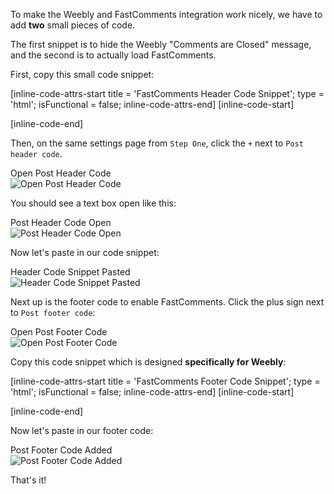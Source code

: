 To make the Weebly and FastComments integration work nicely, we have to add **two** small pieces of code.

The first snippet is to hide the Weebly "Comments are Closed" message, and the second is to actually load FastComments.

First, copy this small code snippet:

[inline-code-attrs-start title = 'FastComments Header Code Snippet'; type = 'html'; isFunctional = false; inline-code-attrs-end]
[inline-code-start]
<style>
    #commentArea:not(.loaded) {
        display: none;
    }
</style>
[inline-code-end]

Then, on the same settings page from `Step One`, click the `+` next to `Post header code`.

<div class="screenshot white-bg">
    <div class="title">Open Post Header Code</div>
    <img class="screenshot-image" src="/images/installation-guides/weebly-step-2-1-open-post-header-code.png" alt="Open Post Header Code" />
</div>

You should see a text box open like this:

<div class="screenshot white-bg">
    <div class="title">Post Header Code Open</div>
    <img class="screenshot-image" src="/images/installation-guides/weebly-step-2-2-post-header-code-open.png" alt="Post Header Code Open" />
</div>

Now let's paste in our code snippet:

<div class="screenshot white-bg">
    <div class="title">Header Code Snippet Pasted</div>
    <img class="screenshot-image" src="/images/installation-guides/weebly-step-2-3-post-header-code-added.png" alt="Header Code Snippet Pasted" />
</div>

Next up is the footer code to enable FastComments. Click the plus sign next to `Post footer code`:

<div class="screenshot white-bg">
    <div class="title">Open Post Footer Code</div>
    <img class="screenshot-image" src="/images/installation-guides/weebly-step-2-4-open-post-footer-code.png" alt="Open Post Footer Code" />
</div>

Copy this code snippet which is designed **specifically for Weebly**:

[inline-code-attrs-start title = 'FastComments Footer Code Snippet'; type = 'html'; isFunctional = false; inline-code-attrs-end]
[inline-code-start]
<script src="https://cdn.fastcomments.com/js/embed-v2.min.js"></script>
<div id="fastcomments-widget"></div>
<script>
    (function () {
        let loaded = false;
        let interval = null;
        function attemptLoad() {
            if (loaded) {
                clearInterval(interval);
                return;
            }
            const commentArea = document.getElementById('commentArea');
            if (!commentArea) {
                return;
            }
            commentArea.innerHTML = '';
            commentArea.classList.add('loaded');
            FastCommentsUI(commentArea, {
                tenantId: "demo",
                urlId: window.location.pathname
            });
            loaded = true;
            clearInterval(interval);
        }
        attemptLoad();
        interval = setInterval(attemptLoad, 300);
    })();
</script>
[inline-code-end]

Now let's paste in our footer code:

<div class="screenshot white-bg">
    <div class="title">Post Footer Code Added</div>
    <img class="screenshot-image" src="/images/installation-guides/weebly-step-2-5-post-footer-code-added.png" alt="Post Footer Code Added" />
</div>

That's it!
